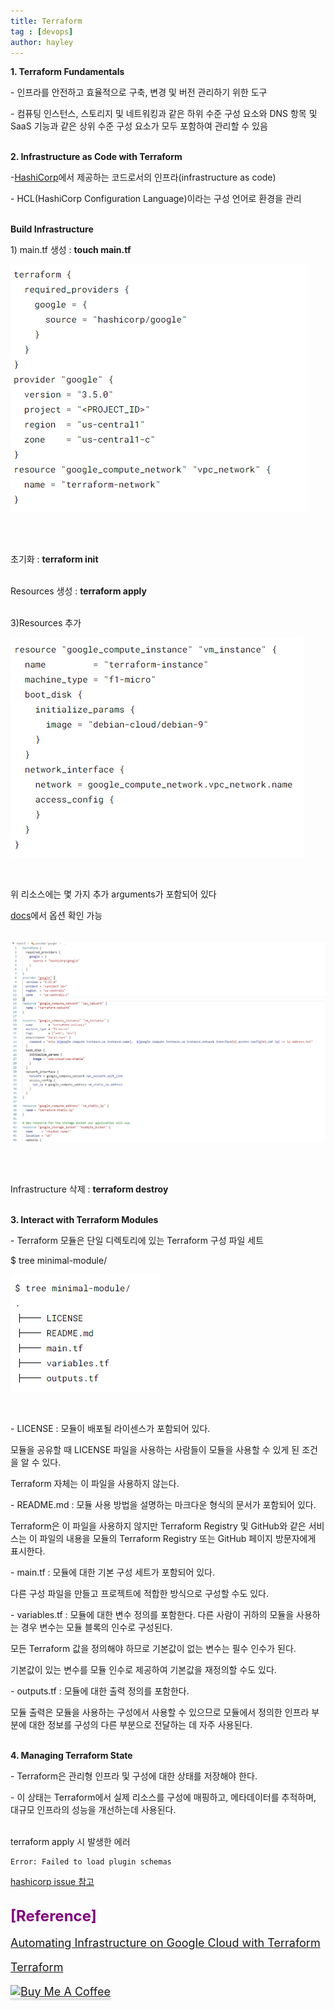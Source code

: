```yaml
---
title: Terraform
tag : [devops]
author: hayley
---
```

  
<p><b>1. Terraform Fundamentals</b>   
<p>- 인프라를 안전하고 효율적으로 구축, 변경 및 버전 관리하기 위한 도구
<p>- 컴퓨팅 인스턴스, 스토리지 및 네트워킹과 같은 하위 수준 구성 요소와 DNS 항목 및 SaaS 기능과 같은 상위 수준 구성 요소가 모두 포함하여 관리할 수 있음
<br>
<br>  
<p><b>2. Infrastructure as Code with Terraform</b>
<p>-<a href="https://www.hashicorp.com/">HashiCorp</a>에서 제공하는 코드로서의 인프라(infrastructure as code)
<p>- HCL(HashiCorp Configuration Language)이라는 구성 언어로 환경을 관리  
<br>
<br>
<p><b>Build Infrastructure</b>
<p>1) main.tf 생성 : <b>touch main.tf</b>
<p><img src="https://github.com/hayleyshim/hayleyshim.github.io/blob/master/assets/images/projects/tf1.PNG?raw=true"></p>
<br>
<br>
<p>초기화 : <b>terraform init</b>
<br>
<br> 
<p>Resources 생성 : <b>terraform apply</b>
<br>
<br> 
<p>3)Resources 추가
<p><img src="https://github.com/hayleyshim/hayleyshim.github.io/blob/master/assets/images/projects/tf2.PNG?raw=true"></p>
<br> 
<p>위 리소스에는 몇 가지 추가 arguments가 포함되어 있다
<p><a href="https://registry.terraform.io/providers/hashicorp/google/latest/docs">docs</a>에서 옵션 확인 가능
<br>
<br>
<p><img src="https://github.com/hayleyshim/hayleyshim.github.io/blob/master/assets/images/projects/tf_example.PNG?raw=true"></p>
<p><resource를 추가한 예>
<br>
<br>   
<p>Infrastructure 삭제 : <b>terraform destroy</b>
<br>
<br>
<p><b>3. Interact with Terraform Modules</b>
<p>- Terraform 모듈은 단일 디렉토리에 있는 Terraform 구성 파일 세트
<p>$ tree minimal-module/
<p><img src="https://github.com/hayleyshim/hayleyshim.github.io/blob/master/assets/images/projects/tf3.PNG?raw=true"></p>
<br>
<p>- LICENSE : 모듈이 배포될 라이센스가 포함되어 있다. 
<p>모듈을 공유할 때 LICENSE 파일을 사용하는 사람들이 모듈을 사용할 수 있게 된 조건을 알 수 있다. 
<p>Terraform 자체는 이 파일을 사용하지 않는다.
<br>
<p>- README.md : 모듈 사용 방법을 설명하는 마크다운 형식의 문서가 포함되어 있다. 
<p>Terraform은 이 파일을 사용하지 않지만 Terraform Registry 및 GitHub와 같은 서비스는 이 파일의 내용을 모듈의 Terraform Registry 또는 GitHub 페이지 방문자에게 표시한다.
<br>
<p>- main.tf : 모듈에 대한 기본 구성 세트가 포함되어 있다. 
<p>다른 구성 파일을 만들고 프로젝트에 적합한 방식으로 구성할 수도 있다.
<br>
<p>- variables.tf : 모듈에 대한 변수 정의를 포함한다. 다른 사람이 귀하의 모듈을 사용하는 경우 변수는 모듈 블록의 인수로 구성된다. 
<p>모든 Terraform 값을 정의해야 하므로 기본값이 없는 변수는 필수 인수가 된다. 
<p>기본값이 있는 변수를 모듈 인수로 제공하여 기본값을 재정의할 수도 있다.
<br>
<p>- outputs.tf : 모듈에 대한 출력 정의를 포함한다. 
<p>모듈 출력은 모듈을 사용하는 구성에서 사용할 수 있으므로 모듈에서 정의한 인프라 부분에 대한 정보를 구성의 다른 부분으로 전달하는 데 자주 사용된다.  
<br>
<br>  
<p><b>4. Managing Terraform State</b>
<p>- Terraform은 관리형 인프라 및 구성에 대한 상태를 저장해야 한다. 
<p>- 이 상태는 Terraform에서 실제 리소스를 구성에 매핑하고, 메타데이터를 추적하며, 대규모 인프라의 성능을 개선하는데 사용된다.
<br>
<br>
<p>terraform apply 시 발생한 에러
  <p><code><pre>Error: Failed to load plugin schemas</pre></code>  
  <p><a href="https://github.com/hashicorp/terraform/issues/26104">hashicorp issue 참고</a>    
    
<br> <font size="5" color="purple"><b>[Reference]</b>
<font size="4">  
<p><a href="https://www.qwiklabs.com/quests/159">Automating Infrastructure on Google Cloud with Terraform
<p><a href="https://www.terraform.io/">Terraform

<a href="https://www.buymeacoffee.com/yhshim17" target="_blank"><img src="https://www.buymeacoffee.com/assets/img/custom_images/orange_img.png" alt="Buy Me A Coffee" style="height: 41px !important;width: 174px !important;box-shadow: 0px 3px 2px 0px rgba(190, 190, 190, 0.5) !important;-webkit-box-shadow: 0px 3px 2px 0px rgba(190, 190, 190, 0.5) !important;" ></a>  
